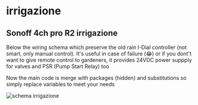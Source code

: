 # irrigazione

## Sonoff 4ch pro R2 irrigazione

Below the wiring schema which preserve the old rain I-Dial controller (not smart, only manual control).
It's useful in case of failure (😂) or if you dont't want to give remote control to gardeners, it provides 24VDC power suppply for valves and PSR (Pump Start Relay) too

Now the main code is merge with packages (hidden) and substitutions so simply replace variables to meet your needs  


![schema irrigazione](https://user-images.githubusercontent.com/61212989/209447390-946a7204-e021-453d-a6a3-99d80555aa9a.jpg)
